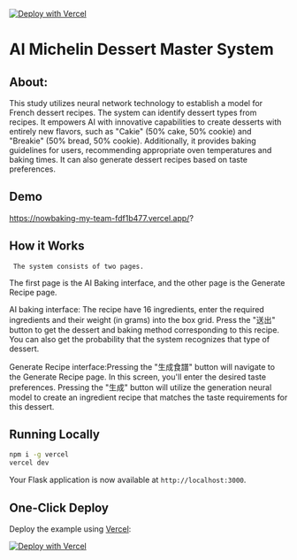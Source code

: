 [![Deploy with Vercel](https://vercel.com/button)](https://vercel.com/new/clone?repository-url=https%3A%2F%2Fgithub.com%2Fvercel%2Fexamples%2Ftree%2Fmain%2Fpython%2Fflask3&demo-title=Flask%203%20%2B%20Vercel&demo-description=Use%20Flask%203%20on%20Vercel%20with%20Serverless%20Functions%20using%20the%20Python%20Runtime.&demo-url=https%3A%2F%2Fflask3-python-template.vercel.app%2F&demo-image=https://assets.vercel.com/image/upload/v1669994156/random/flask.png)

# AI Michelin Dessert Master System 
## About:
 This study utilizes neural network technology to establish a model for French dessert recipes. 
The system can identify dessert types from recipes. It empowers AI with innovative capabilities to create desserts with entirely new flavors, such as "Cakie" (50% cake, 50% cookie) and "Breakie" (50% bread, 50% cookie). 
Additionally, it provides baking guidelines for users, recommending appropriate oven temperatures and baking times. 
It can also generate dessert recipes based on taste preferences.
## Demo

https://nowbaking-my-team-fdf1b477.vercel.app/?

## How it Works

     The system consists of two pages.
The first page is the AI Baking interface, and the other page is the Generate Recipe page.

AI baking interface: The recipe have 16 ingredients, enter the required ingredients and their weight (in grams) into the box grid.
Press the "送出" button to get the dessert and baking method corresponding to this recipe. You can also get the probability that the system recognizes that type of dessert.

Generate Recipe interface:Pressing the "生成食譜" button will navigate to the Generate Recipe page. In this screen, you'll enter the desired taste preferences. Pressing the "生成" button will utilize the generation neural model to create an ingredient recipe that matches the taste requirements for this dessert.

## Running Locally

```bash
npm i -g vercel
vercel dev
```

Your Flask application is now available at `http://localhost:3000`.

## One-Click Deploy

Deploy the example using [Vercel](https://vercel.com?utm_source=github&utm_medium=readme&utm_campaign=vercel-examples):

[![Deploy with Vercel](https://vercel.com/button)](https://vercel.com/new/clone?repository-url=https%3A%2F%2Fgithub.com%2Fvercel%2Fexamples%2Ftree%2Fmain%2Fpython%2Fflask3&demo-title=Flask%203%20%2B%20Vercel&demo-description=Use%20Flask%203%20on%20Vercel%20with%20Serverless%20Functions%20using%20the%20Python%20Runtime.&demo-url=https%3A%2F%2Fflask3-python-template.vercel.app%2F&demo-image=https://assets.vercel.com/image/upload/v1669994156/random/flask.png)
